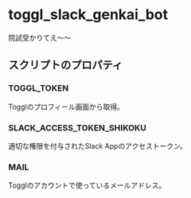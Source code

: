 # toggl_slack_genkai_bot
院試受かりてえ〜〜
## スクリプトのプロパティ
### TOGGL_TOKEN
Togglのプロフィール画面から取得。
### SLACK_ACCESS_TOKEN_SHIKOKU
適切な権限を付与されたSlack Appのアクセストークン。
### MAIL
Togglのアカウントで使っているメールアドレス。
